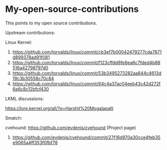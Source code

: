 # My-open-source-contributions
This points to my open source contributions.

Upstream contributions:

Linux Kernel:

1. https://github.com/torvalds/linux/commit/cb3ef7b00042479277cda7871d899378ad91f081
2. https://github.com/torvalds/linux/commit/f123cffdd8fe8ea6c7fded4b88516a42798797d0 
3. https://github.com/torvalds/linux/commit/53b3495273282aa844c4613d19c3b30558c70c84  
4. https://github.com/torvalds/linux/commit/64c4a37ac04eeb43c42d272f6e6c8c12bfcf430

LKML discussions:

https://lore.kernel.org/all/?q=Harshit%20Mogalapalli

Smatch:

cvehound: https://github.com/evdenis/cvehound (Project page)

1. https://github.com/evdenis/cvehound/commit/27f16d970a30cce4feb35e9065a4ff353f0fbf78


